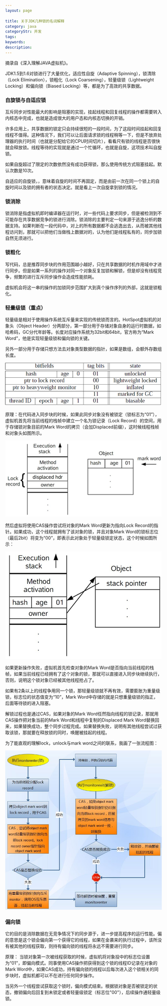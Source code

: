 ```yaml
---
layout: page

title: 关于JDK几种锁的名词解释
category: java
categoryStr: 并发
tags: 
keywords: 
description: 
---
```


摘录自《深入理解JAVA虚拟机》。



JDK1.5到1.6对锁进行了大量优化，适应性自旋（Adaptive Spinning），锁清除（Lock Elimination），锁粗化（Lock Coarsening），轻量级锁（Lightweight Locking）和偏向锁（Biased Locking）等，都是为了高效的共享数据。

### 自旋锁与自适应锁

互斥同步对性能最大的影响是阻塞的实现，挂起线程和回复线程的操作都需要转入内核态中完成，也就是造成很大的用户态和内核态切换的开销。

许多应用上，共享数据的锁定只会持续很短的一段时间，为了这段时间挂起和回复线程不值得。这种情况下，我们可以让后面请求锁的线程稍等一下，但是不放弃处理器的执行时间（也就是分配给它的CPU时间切片），看看尺有锁的线程是否很快就会释放锁。线程等待的实现就是通过一个忙循环，也就是自旋，这项技术叫自旋锁。

如果自旋超过了限定的次数依然没有成功获得锁，那么使用传统方式阻塞挂起。默认次数是10次。

自适应的自旋锁，，意味着自旋的时间不再固定，而是由前一次在同一个锁上的自旋时间以及锁的拥有者的状态决定。就是看上一次自旋拿到锁的情况。

### 锁消除

锁消除是指虚拟机即时编译器在运行时，对一些代码上要求同步，但是被检测到不可能存在共享数据竞争的锁进行消除。锁消除的主要判定一句来源于逃逸分析的数据支持。如果判断在一段代码中，对上的所有数据都不会逃逸出去，从而被其他线程访问到，那就可以把他们当做栈上数据对的，认为他们是线程私有的，同步加锁自然无须进行。

### 锁粗化

写代码，总是推荐同步块的作用范围越小越好，只在共享数据的时机作用域中才进行同步。但是如果一系列的操作对同一个对象反复加锁和解锁，但是却没有线程竞争，频繁的进行互斥同步操作会造成性能损耗。

虚拟机会将这一串的操作的加锁同步范围扩大到真个操作序列的外部，这就是锁粗化。

### 轻量级锁（重点）

轻量级是相对于使用操作系统互斥量来实现的传统锁而言的。HotSpot虚拟机的对象头（Object Header）分两部分，第一部分用于存储对象自身的运行时数据，如哈希码，GC分代年龄等。长度对应操作系统为32bit和64bit，官方称为“Mark Word”，他是实现轻量级锁和偏向锁的关键。

另外一部分用于存储只想方法去对象类型数据的指针，如果是数组，会额外存数组长度。

![1]( /img/life/Locks-Noun_1.jpg )


原理：在代码进入同步块的时候，如果此同步对象没有被锁定（锁标志为“01”），虚拟机首先将当前线程的栈帧中建立一个名为锁记录（Lock Record）的空间，用于存储锁对象目前的Mark Word的拷贝（会加Displaced前缀），这时候线程栈帧和对象头如图所示。

![2]( /img/life/Locks-Noun_2.jpg )


然后虚拟将使用CAS操作尝试将对象的Mark Word更新为指向Lock Record的指针。如果成功，这个线程就拥有了该对象的锁，并且对象Mark Word的锁标志位（最后2bit）将变为“00”，即表示此对象处于轻量级锁定状态，这个时候如图所示：

![3]( /img/life/Locks-Noun_3.jpg )

如果更新操作失败，虚拟机首先检查对象的Mark Word是否指向当前线程的栈帧，如果当前线程已经拥有了这个对象的锁，那就可以直接进入同步块继续执行，否则，说明这个锁对象已经被其他线程抢占了。

如果有2条以上的线程争用同一个锁，那轻量级锁就不再有效，需要膨胀为重量级锁，标志位的状态值变为“10”，Mark Word中存储的就是只想重量级锁的指正，后面等待锁的进入阻塞。

解锁过程也是通过CAS，如果对象的Mark Word任然指向线程的锁记录，那就用CAS操作把对象当前的Mark Word和线程中复制的Displaced Mark Word替换回来，如果替换成功，整个同步过程完成。如果替换失败，说明有其他线程尝试过获取该锁，那就要在释放锁的同时，唤醒被挂起的线程。


为了能直观的理解lock，unlock与mark word之间的联系，我画了一张流程图：

![4]( /img/life/Locks-Noun_4.jpg )


### 偏向锁

它的目的是消除数据在无竞争情况下的同步源于，进一步提高程序的运行性能。偏的意思是这个锁会偏向第一个获得它的线程，如果在金袭来的执行过程中，该所没有被其他的线程获取，则持有偏向锁的线程将永远不需要进行同步。

原理： 当锁对象第一次被线程获取的时候，虚拟机将对象投中的标志位设置为“01"，即偏向模式。同事使用CAS操作把获得到这个锁的线程ID记录在对象的Mark Word中，如果CAS成功，持有偏向锁的线程以后每次进入这个锁相关的同步块时，虚拟机都可以不在进行任何同步操作。

当另外一个线程尝试获取这个锁时，偏向模式结束。根据锁对象是否被锁定的状态，撤销偏向后回复到未锁定或者轻量级锁定（标志位"00"），后续操作通轻量级锁。


